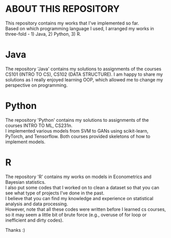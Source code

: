 # ABOUT THIS REPOSITORY

This repository contains my works that I've implemented so far. <br> 
Based on which programming language I used, I arranged my works in three-fold - 1) Java, 2) Python, 3) R. <br>

# Java
The repository 'Java' contains my solutions to assignments of the courses CS101 (INTRO TO CS), CS102 (DATA STRUCTURE). I am happy to share my solutions as I really enjoyed learning OOP, which allowed me to change my perspective on programming. <br>

# Python
The repository 'Python' contains my solutions to assignments of the courses INTRO TO ML, CS231n. <br> I implemented various models from SVM to GANs using scikit-learn, PyTorch, and Tensorflow. Both courses provided skeletons of how to implement models. <br>

# R
The repository 'R' contains my works on models in Econometrics and Bayesian statistics. <br> 
I also put some codes that I worked on to clean a dataset so that you can see what type of projects I've done in the past. <br>
I believe that you can find my knowledge and experience on statistical analysis and data processing. <br>
However, note that all these codes were written before I learned cs courses, so it may seem a little bit of brute force (e.g., overuse of for loop or inefficient and dirty codes). <br>


Thanks :)

